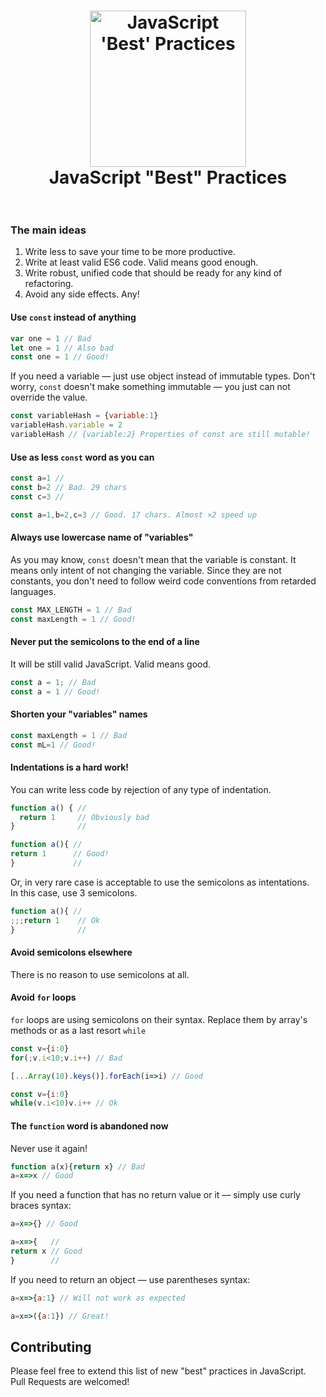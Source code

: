 <h1 align="center">
  <img src="https://cloud.githubusercontent.com/assets/584632/19035533/2f877488-8994-11e6-873c-863e18a4398a.png" alt="JavaScript 'Best' Practices" width="250">
  <br>
  JavaScript "Best" Practices
  <br>
  <br>
</h1>

### The main ideas
1. Write less to save your time to be more productive.
2. Write at least valid ES6 code. Valid means good enough.
3. Write robust, unified code that should be ready for any kind of refactoring.
4. Avoid any side effects. Any!

#### Use `const` instead of anything
```js
var one = 1 // Bad
let one = 1 // Also bad
const one = 1 // Good!
```
If you need a variable — just use object instead of immutable types. Don't worry, `const` doesn't make something immutable — you just can not override the value.
```js
const variableHash = {variable:1}
variableHash.variable = 2
variableHash // {variable:2} Properties of const are still mutable!
```

#### Use as less `const` word as you can
```js
const a=1 //
const b=2 // Bad. 29 chars
const c=3 //

const a=1,b=2,c=3 // Good. 17 chars. Almost ×2 speed up
```

#### Always use lowercase name of "variables"
As you may know, `const` doesn't mean that the variable is constant. It means only intent of not changing the variable. Since they are not constants, you don't need to follow weird code conventions from retarded languages.
```js
const MAX_LENGTH = 1 // Bad
const maxLength = 1 // Good!
```

#### Never put the semicolons to the end of a line
It will be still valid JavaScript. Valid means good.
```js
const a = 1; // Bad
const a = 1 // Good!
```

#### Shorten your "variables" names
```js
const maxLength = 1 // Bad
const mL=1 // Good!
```

#### Indentations is a hard work!
You can write less code by rejection of any type of indentation.
```js
function a() { //
  return 1     // Obviously bad
}              //

function a(){ //
return 1      // Good!
}             //
```
Or, in very rare case is acceptable to use the semicolons as intentations.  
In this case, use 3 semicolons.
```js
function a(){ //
;;;return 1    // Ok
}              //
```

#### Avoid semicolons elsewhere
There is no reason to use semicolons at all.

#### Avoid `for` loops
`for` loops are using semicolons on their syntax. Replace them by array's methods or as a last resort `while`
```js
const v={i:0}
for(;v.i<10;v.i++) // Bad

[...Array(10).keys()].forEach(i=>i) // Good

const v={i:0}
while(v.i<10)v.i++ // Ok
```

#### The `function` word is abandoned now
Never use it again!
```js
function a(x){return x} // Bad
a=x=>x // Good
```
If you need a function that has no return value or it  — simply use curly braces syntax:
```js
a=x=>{} // Good

a=x=>{   //
return x // Good
}        //
```
If you need to return an object — use parentheses syntax:
```js
a=x=>{a:1} // Will not work as expected

a=x=>({a:1}) // Great!
```


## Contributing
Please feel free to extend this list of new "best" practices in JavaScript.  
Pull Requests are welcomed!
